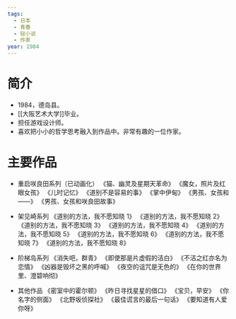 ```yaml
---
tags:
  - 日本
  - 青春
  - 轻小说
  - 作家
year: 1984
---
```

# 简介

- 1984，德岛县。
- [[大阪艺术大学]]毕业。
- 担任游戏设计师。
- 喜欢把小小的哲学思考融入到作品中。非常有趣的一位作家。
# 主要作品

- 重启咲良田系列（已动画化）
《猫、幽灵及星期天革命》
《魔女，照片及红眼女孩》
《儿时记忆》
《道别不是容易的事》
《掌中伊甸》
《男孩、女孩和——》
《男孩、女孩和咲良田故事》

- 架见崎系列
《道别的方法，我不愿知晓 1》
《道别的方法，我不愿知晓 2》
《道别的方法，我不愿知晓 3》
《道别的方法，我不愿知晓 4》
《道别的方法，我不愿知晓 5》
《道别的方法，我不愿知晓 6》
《道别的方法，我不愿知晓 7》
《道别的方法，我不愿知晓 8》

- 阶梯岛系列
《消失吧，群青》
《即使那是片虚假的洁白》
《不洁之红亦名为恋情》
《凶器是毁坏之黑的呼喊》
《夜空的诅咒是无色的》
《在你的世界里、澄碧响彻》

- 其他作品
《密室中的霍尔顿》
《昨日寻找星星的借口》
《宝贝，早安》
《你名字的侧面》
《北野坂侦探社》
《最佳谎言的最后一句话》
《要知道有人爱你呀》
